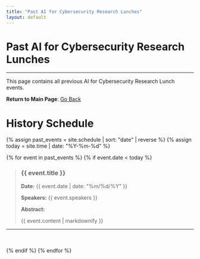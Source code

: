```yaml
---
title: "Past AI for Cybersecurity Research Lunches"
layout: default
---
```


# Past AI for Cybersecurity Research Lunches

---

This page contains all previous AI for Cybersecurity Research Lunch events.

**Return to Main Page**: [Go Back](/)

# History Schedule

{% assign past_events = site.schedule | sort: "date" | reverse %}
{% assign today = site.time | date: "%Y-%m-%d" %}

{% for event in past_events %}
  {% if event.date < today %}
    <blockquote class="schedule-post">
      <h3><strong>{{ event.title }}</strong></h3>
      <p><strong>Date:</strong> {{ event.date | date: "%m/%d/%Y" }}</p>
      <p><strong>Speakers:</strong> {{ event.speakers }}</p>
      <p><strong>Abstract:</strong></p>
      <p>{{ event.content | markdownify }}</p>
    </blockquote>
    <hr>
    <br><br>
  {% endif %}
{% endfor %}
